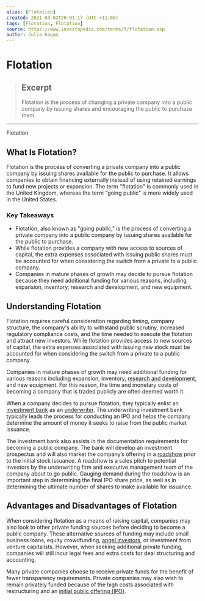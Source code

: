 ```yaml
---
alias: [Flotation]
created: 2021-03-02T20:01:17 (UTC +11:00)
tags: [Flotation, Flotation]
source: https://www.investopedia.com/terms/f/flotation.asp
author: Julia Kagan
---
```


# Flotation

> ## Excerpt
> Flotation is the process of changing a private company into a public company by issuing shares and encouraging the public to purchase them.

---

Flotation
## What Is Flotation?

Flotation is the process of converting a private company into a public company by issuing shares available for the public to purchase. It allows companies to obtain financing externally instead of using retained earnings to fund new projects or expansion. The term "flotation" is commonly used in the United Kingdom, whereas the term "going public" is more widely used in the United States.

### Key Takeaways

-   Flotation, also known as "going public," is the process of converting a private company into a public company by issuing shares available for the public to purchase.
-   While flotation provides a company with new access to sources of capital, the extra expenses associated with issuing public shares must be accounted for when considering the switch from a private to a public company.
-   Companies in mature phases of growth may decide to pursue flotation because they need additional funding for various reasons, including expansion, inventory, research and development, and new equipment. 

## Understanding Flotation

Flotation requires careful consideration regarding timing, company structure, the company's ability to withstand public scrutiny, increased regulatory compliance costs, and the time needed to execute the flotation and attract new investors. While flotation provides access to new sources of capital, the extra expenses associated with issuing new stock must be accounted for when considering the switch from a private to a public company.

Companies in mature phases of growth may need additional funding for various reasons including expansion, inventory, [research and development](https://www.investopedia.com/terms/r/randd.asp), and new equipment. For this reason, the time and monetary costs of becoming a company that is traded publicly are often deemed worth it.

When a company decides to pursue flotation, they typically enlist an [investment bank](https://www.investopedia.com/terms/i/investmentbank.asp) as an [underwriter](https://www.investopedia.com/terms/u/underwriter.asp). The underwriting investment bank typically leads the process for conducting an IPO and helps the company determine the amount of money it seeks to raise from the public market issuance.

The investment bank also assists in the documentation requirements for becoming a public company. The bank will develop an investment prospectus and will also market the company’s offering in a [roadshow](https://www.investopedia.com/terms/r/roadshow.asp) prior to the initial stock issuance. A roadshow is a sales pitch to potential investors by the underwriting firm and executive management team of the company about to go public. Gauging demand during the roadshow is an important step in determining the final IPO share price, as well as in determining the ultimate number of shares to make available for issuance.

## Advantages and Disadvantages of Flotation

When considering flotation as a means of raising capital, companies may also look to other private funding sources before deciding to become a public company. These alternative sources of funding may include small business loans, equity crowdfunding, [angel investors](https://www.investopedia.com/terms/a/angelinvestor.asp), or investment from venture capitalists. However, when seeking additional private funding, companies will still incur legal fees and extra costs for deal structuring and accounting. 

Many private companies choose to receive private funds for the benefit of fewer transparency requirements. Private companies may also wish to remain privately funded because of the high costs associated with restructuring and an [initial public offering (IPO)](https://www.investopedia.com/terms/i/ipo.asp).
